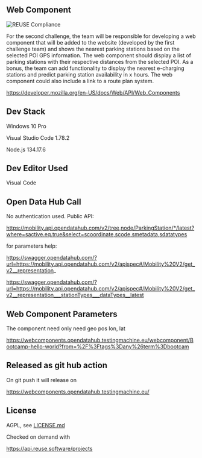 <!--
SPDX-FileCopyrightText: NOI Techpark <digital@noi.bz.it>

SPDX-License-Identifier: CC0-1.0
-->

## Web Component

![REUSE Compliance](https://github.com/noi-techpark/REPONAME/actions/workflows/reuse.yml/badge.svg)

For the second challenge, the team will be responsible for developing a web component that will
be added to the website (developed by the first challenge team) and shows the nearest parking
stations based on the selected POI GPS information. The web component should display a list of
parking stations with their respective distances from the selected POI. As a bonus, the team can
add functionality to display the nearest e-charging stations and predict parking station
availability in x hours. The web component could also include a link to a route plan system.

https://developer.mozilla.org/en-US/docs/Web/API/Web_Components


## Dev Stack

Windows 10 Pro

Visual Studio Code 1.78.2

Node.js 134.17.6

## Dev Editor Used

Visual Code


## Open Data Hub Call

No authentication used. Public API:

https://mobility.api.opendatahub.com/v2/tree,node/ParkingStation/*/latest?where=sactive.eq.true&select=scoordinate,scode,smetadata,sdatatypes

for parameters help:

https://swagger.opendatahub.com/?url=https://mobility.api.opendatahub.com/v2/apispec#/Mobility%20V2/get_v2__representation_


https://swagger.opendatahub.com/?url=https://mobility.api.opendatahub.com/v2/apispec#/Mobility%20V2/get_v2__representation___stationTypes___dataTypes__latest



## Web Component Parameters

The component need only need geo pos lon, lat

https://webcomponents.opendatahub.testingmachine.eu/webcomponent/Bootcamp-hello-world?from=%2F%3Ftags%3Dany%26term%3Dbootcam


## Released as git hub action

On git push it will release on  
 
 https://webcomponents.opendatahub.testingmachine.eu/
 
 
## License
 
 AGPL, see [LICENSE.md](LICENSE.md)
 
 Checked on demand with 
 
 https://api.reuse.software/projects
